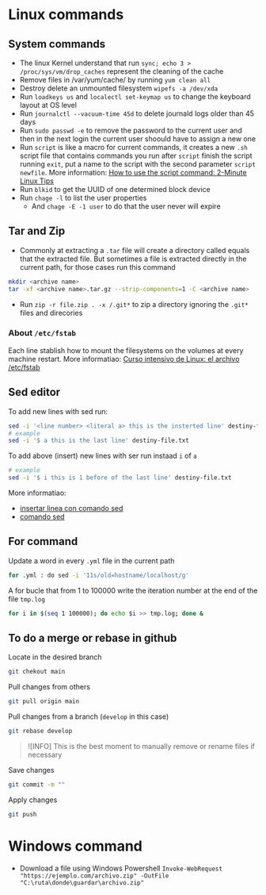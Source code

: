 # Linux commands

## System commands
- The linux Kernel understand that run `sync; echo 3 > /proc/sys/vm/drop_caches` represent the cleaning of the cache
- Remove files in /var/yum/cache/ by running `yum clean all`
- Destroy delete an unmounted  filesystem `wipefs -a /dev/xda`
- Run `loadkeys us` and `localectl set-keymap us` to change the keyboard layout at OS level
- Run `journalctl --vacuum-time 45d` to delete journald logs older than 45 days
- Run `sudo passwd -e` to remove the password to the current user and then in the next login the current user shoould have to assign a new one
- Run `script` is like a macro for current commands, it creates a new `.sh` script file that contains commands you run after `script` finish the script running `exit`, put a name to the script with the second parameter `script newfile`. More information: [How to use the script command: 2-Minute Linux Tips](https://youtu.be/uzFM9BON-3M) 
- Run `blkid` to get the UUID of one determined block device
- Run `chage -l` to list the user properties
  - And `chage -E -1 user` to do that the user never will expire


## Tar and Zip

- Commonly at extracting a `.tar` file will create a directory called equals that the extracted file. But sometimes a file is extracted directly in the current path, for those cases run this command

```bash
mkdir <archive name>
tar -xf <archive name>.tar.gz --strip-components=1 -C <archive name>
```

- Run `zip -r file.zip . -x /.git*` to zip a directory ignoring the `.git*` files and direcories

### About `/etc/fstab`

Each line stablish how to mount the filesystems on the volumes at every machine restart. More informatiao: [Curso intensivo de Linux: el archivo /etc/fstab](https://youtu.be/A7xH74o6kY0?si=x3mJfgRLfKh-7H9V)

## Sed editor

To add new lines with sed run: 

```bash
sed -i '<line number> <literal a> this is the insterted line' destiny-file.txt
# example
sed -i '$ a this is the last line' destiny-file.txt
```

To add above (insert) new lines with ser run instaad `i` of `a`

```bash
# example
sed -i '$ i this is 1 before of the last line' destiny-file.txt
```

More informatiao:

- [insertar linea con comando sed](https://www.devdude.com/sed-insert-line/)
- [comando sed](https://www.howtogeek.com/666395/how-to-use-the-sed-command-on-linux/#inserting-lines-and-text) 

## For command

Update a word in every `.yml` file in the current path

```bash
for .yml : do sed -i '11s/old=hostname/localhost/g'
```

A for bucle that from 1 to 100000 write the iteration number at the end of the file `tmp.log`

```bash
for i in $(seq 1 100000); do echo $i >> tmp.log; done &
```

## To do a merge or rebase in github

Locate in the desired branch

```bash
git chekout main
```

Pull changes from others

```bash
git pull origin main
```

Pull changes from a branch (`develop` in this case)

```bash
git rebase develop
```

> ![INFO]
> This is the best moment to manually remove or rename files if necessary

Save changes

```bash
git commit -m ""
```

Apply changes

```bash
git push
```

# Windows command

- Download a file using Windows Powershell `Invoke-WebRequest "https://ejemplo.com/archivo.zip" -OutFile "C:\ruta\donde\guardar\archivo.zip"`

